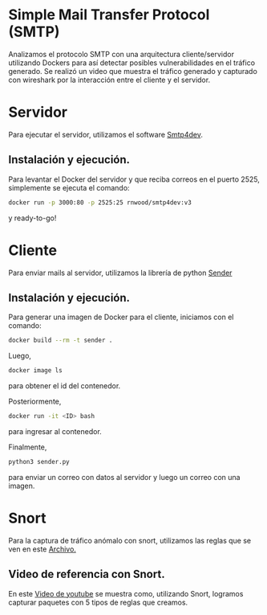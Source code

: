 # Simple Mail Transfer Protocol (SMTP)
Analizamos el protocolo SMTP con una arquitectura cliente/servidor utilizando Dockers para así detectar posibles vulnerabilidades en el tráfico generado. Se realizó un video que muestra el tráfico generado y capturado con wireshark por la interacción entre el cliente y el servidor.

# Servidor
Para ejecutar el servidor, utilizamos el software [Smtp4dev](https://github.com/rnwood/smtp4dev).

## Instalación y ejecución.
Para levantar el Docker del servidor y que reciba correos en el puerto 2525, simplemente se ejecuta el comando:
```sh
docker run -p 3000:80 -p 2525:25 rnwood/smtp4dev:v3
```
y ready-to-go!

# Cliente
Para enviar mails al servidor, utilizamos la librería de python [Sender](https://github.com/SergioLV/sender)

## Instalación y ejecución.
Para generar una imagen de Docker para el cliente, iniciamos con el comando:
```sh
docker build --rm -t sender .
```
Luego,
```sh
docker image ls
```
para obtener el id del contenedor.

Posteriormente,
```sh
docker run -it <ID> bash
```
para ingresar al contenedor.

Finalmente,
```sh
python3 sender.py 
```
para enviar un correo con datos al servidor y luego un correo con una imagen.
# Snort 
Para la captura de tráfico anómalo con snort, utilizamos las reglas que se ven en este [Archivo.](https://github.com/SergioLV/Auditoria-smtp/blob/main/capturas_y_reglas_snort/local.rules)

## Video de referencia con Snort. 

En este [Video de youtube](https://www.youtube.com/watch?v=Rek9CyL-1P8&feature=youtu.be&ab_channel=SergioLagos) se muestra como, utilizando Snort, logramos capturar paquetes con 5 tipos de reglas que creamos. 
